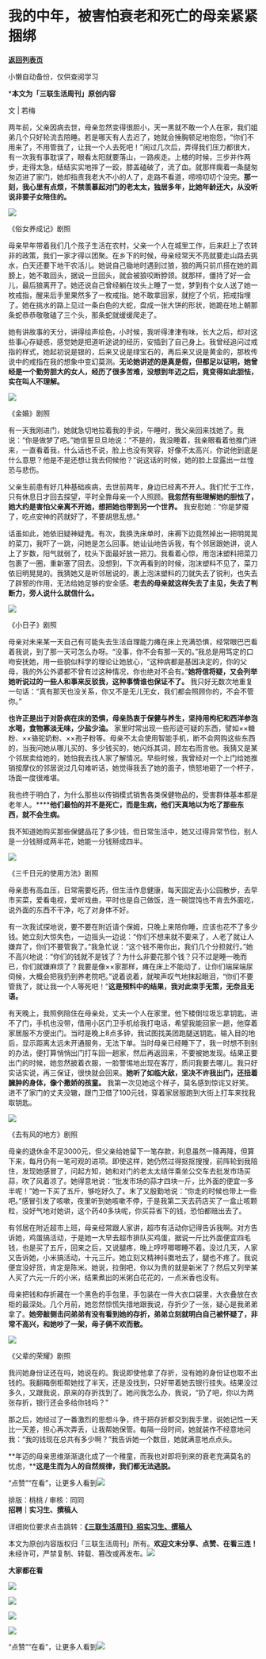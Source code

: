 # 我的中年，被害怕衰老和死亡的母亲紧紧捆绑

[**返回列表页**](/gzh/三联生活周刊)

小懒自动备份，仅供查阅学习

***本文为「三联生活周刊」原创内容**

文 | 若梅

两年前，父亲因病去世，母亲忽然变得很胆小，天一黑就不敢一个人在家，我们姐弟几个只好轮流去陪睡。若是哪天有人去迟了，她就会捶胸顿足地抱怨，“你们不用来了，不用管我了，让我一个人去死吧！”闹过几次后，弄得我们压力都很大，有一次我有事耽误了，眼看太阳就要落山，一路疾走。上楼的时候，三步并作两步，走得太急，结结实实地摔了一跤，膝盖磕破了，流了血。就那样瘸着一条腿匆匆迈进了家门，她却指责我老大不小的人了，走路不看道，唠唠叨叨个没完。**那一刻，我心里有点烦，不禁羡慕起对门的老太太，独居多年，比她年龄还大，从没听说非要子女陪住的。**

![](https://mmbiz.qpic.cn/sz_mmbiz_jpg/mscgUN7TcTKiciaDEpNXyGvHe2iaoVbTGf7ZTicBB85aAQ6yvIZJpyO3GRiaiaIKkaibtRCNcJmNBniaFqkVhaicTTlftNA/640?wx_fmt=jpeg&from;=appmsg)

《俗女养成记》剧照

母亲早年带着我们几个孩子生活在农村，父亲一个人在城里工作，后来赶上了农转非的政策，我们一家才得以团聚。在乡下的时候，母亲经常天不亮就要走山路去挑水，白天还要下地干农活儿。她说自己锄地时遇到过狼，狼的两只前爪搭在她的肩膀上，她不敢回头，据说一旦回头，就会被狼咬断脖颈。就那样，僵持了好一会儿，最后狼离开了。她还说自己曾经躺在坟头上睡了一觉，梦到有个女人送了她一枚戒指，醒来后手里果然多了一枚戒指。她不敢拿回家，就挖了个坑，把戒指埋了。她在挑水的路上见过一条白色的大蛇，盘成一张大饼的形状，她跪在地上朝那条蛇恭恭敬敬磕了三个头，那条蛇就缓缓爬走了。

她有讲故事的天分，讲得绘声绘色，小时候，我听得津津有味，长大之后，却对这些事心存疑惑，感觉她是把道听途说的经历，安插到了自己身上。我曾经追问过戒指的样式，她起初说是银的，后来又说是绿宝石的，再后来又说是黄金的，那枚传说中的戒指在我的想象中变幻莫测。**无论她讲述的是真是假，但都足以证明，她曾经是一个勤劳胆大的女人，经历了很多苦难，没想到年迈之后，竟变得如此胆怯，实在叫人不理解。**

![](https://mmbiz.qpic.cn/sz_mmbiz_jpg/mscgUN7TcTKiciaDEpNXyGvHe2iaoVbTGf7ib1Q1LRSJ6ibZZTyicQtSf6RcgsyVzV8Z3h0JGTrHmpvLhpckqNq7hACQ/640?wx_fmt=jpeg&from;=appmsg)

《金婚》剧照

有一天我刚进门，她就急切地拉着我的手说，午睡时，我父亲回来找她了。我说：“你是做梦了吧。”她信誓旦旦地说：“不是的，我没睡着，我亲眼看着他推门进来，一直看着我，什么话也不说，脸上也没有笑容，好像不太高兴，你说他到底是什么意思？他是不是还想让我去伺候他？”说这话的时候，她的脸上显露出一丝惶恐与悲伤。

父亲生前患有好几种基础疾病，去世前两年，身边已经离不开人。我们忙于工作，只有休息日才回去探望，平时全靠母亲一个人照顾。**我忽然有些理解她的胆怯了，她大约是害怕父亲离不开她，想把她也带到另一个世界。**
我安慰她：“你是梦魇了，吃点安神的药就好了，不要胡思乱想。”

话虽如此，她依旧疑神疑鬼。有次，我换洗床单时，床褥下边竟然掉出一把明晃晃的菜刀，我吓了一跳，问她是怎么回事。她讪讪地告诉我，有个邻居跟她讲，说人上了岁数，阳气就弱了，枕头下面最好放一把刀。我看着心惊，用泡沫塑料把菜刀包裹了一圈，重新塞了回去。没想到，下次再看到的时候，泡沫塑料不见了，菜刀依旧明晃晃的。我猜她又是听邻居说的，裹上泡沫塑料的刀就失去了锐利，也失去了辟邪的作用，无法给她足够的安全感。**老去的母亲就这样失去了主见，失去了判断力，旁人说什么就信什么。**

![](https://mmbiz.qpic.cn/sz_mmbiz_jpg/mscgUN7TcTKiciaDEpNXyGvHe2iaoVbTGf70IdGzl5yiaOV69wnJtfFkI7mcwffulHVRncNicNaacJG3CxibiaIJ0dEXQ/640?wx_fmt=jpeg&from;=appmsg)

《小日子》剧照

母亲对未来某一天自己有可能失去生活自理能力瘫在床上充满恐惧，经常眼巴巴看着我说，到了那一天可怎么办呀。“没事，你不会有那一天的。”我总是用笃定的口吻安抚她，用一些貌似科学的理论让她放心，“这种病都是基因决定的，你的父母，我的外公外婆都不曾有过这种情况，你也绝对不会有。”**她将信将疑，又会列举她听说过的一些人和事来反驳我，这种事情谁也保证不了。**
我只好无数次地重复一句话：“真有那天也没关系，你又不是无儿无女，我们都会照顾你的，不会不管你。”

**也许正是出于对卧病在床的恐惧，母亲热衷于保健与养生，坚持用枸杞和西洋参泡水喝，食物寡淡无味，少盐少油。**
家里时常出现一些形迹可疑的东西，譬如××糖粉、××骆驼奶粉、××孢子粉等。母亲不太会使用智能手机，断不会网购这些东西的，当我问她从哪儿买的、多少钱买的，她闪烁其词，顾左右而言他。我猜又是某个邻居卖给她的，她怕我去找人家了解情况。早些时候，我曾经对一个上门给她推销按摩仪的邻居说过几句难听话，她觉得我丢了她的面子，愤怒地砸了一个杯子，场面一度很难堪。

我也终于明白了，为什么那些以传销模式销售各类保健物品的，受害群体基本都是老年人。******他们最怕的并不是死亡，而是生病，他们天真地以为吃了那些东西，就不会生病。**

我不知道她购买那些保健品花了多少钱，但日常生活中，她又过得异常节俭，别人是一分钱掰成两半花，她能一分钱掰成四半。

![](https://mmbiz.qpic.cn/sz_mmbiz_jpg/mscgUN7TcTKiciaDEpNXyGvHe2iaoVbTGf7zZAJZU21fQuZuIBM8hSVEic3KpEmrNZdeHCic3dib9R6yrMYh9OPhxUaw/640?wx_fmt=jpeg&from;=appmsg)

《三千日元的使用方法》剧照

母亲患有高血压，日常需要吃药，但生活作息健康，每天固定去小公园散步，去早市买菜，爱看电视，爱听戏曲，平时也是自己做饭，连一碗馄饨也不肯去外面吃，说外面的东西不干净，吃了对身体不好。

有一次我试探地说，要不要在附近请个保姆，只晚上来陪你睡，应该也花不了多少钱。她立刻大惊失色，一边摇头一边说：“你们不想来就不要来了，人老了就让人嫌弃了，你们不要管我了。”我急忙说：“这个钱不用你出，我们几个分担就行。”她不高兴地说：“你们的钱就不是钱了？为什么非要花那个钱？只不过是睡一晚而已，你们就嫌麻烦了？我要是像××家那样，瘫在床上不能动了，让你们端屎端尿伺候，大概会把我扔到养老院吧。”说着说着，就唉声叹气地抹起眼泪，“你们不要管我了，就让我一个人等死吧！”**这是预料中的结果，我对此束手无策，无奈且无语。**

有天晚上，我照例陪住在母亲处，丈夫一个人在家里。他下楼倒垃圾忘拿钥匙，进不了门，手机也没带，借用小区门卫手机给我打电话，希望我能回家一趟，他穿着家居服不方便出门。当时是晚上8点多钟，我试图找美团跑腿送钥匙，输入目的地后，显示距离太远未开通服务，无法下单。当时母亲已经睡下了，我一时想不到别的办法，便打算悄悄出门打车回一趟家，然后再返回来，不要被她发现。结果正要出门的时候，她忽然披着衣服，一脸警惕地出现在客厅，质问我要去哪儿。我只好实话实说，再三保证，很快就会回来。**她听了如临大敌，坚决不许我出门，还扭着臃肿的身体，像个撒娇的孩童。**
我第一次见她这个样子，莫名感到惊诧又好笑。进不了家门的丈夫没辙，跟门卫借了100元钱，穿着家居服跑到大街上打车来找我取钥匙。

![](https://mmbiz.qpic.cn/sz_mmbiz_jpg/mscgUN7TcTKiciaDEpNXyGvHe2iaoVbTGf7wZ0ficQIG0OtHhlXjTPr6s5kC1l88oqibbhFCLcZpp9LYnzSQGEic6tMg/640?wx_fmt=jpeg&from;=appmsg)

《去有风的地方》剧照

母亲的退休金不足3000元，但父亲给她留下一笔存款，利息虽然一降再降，但算下来，每月仍有一笔可观的进项。即使这样，她仍然过得抠抠搜搜，前阵轮到我陪住，发现她感冒了，问起方知，她和对门的老太太结伴乘坐公交车去批发市场买蒜，吹了风着凉了。她得意地说：“批发市场的蒜才四块一斤，比外面的便宜一多半呢！”她一下买了五斤，够吃好久了。末了又殷勤地说：“你走的时候也带上一些吧。”感冒引发了咳嗽，夜里听到她咳嗽不停，于是我第二天去药店买了一盒止咳颗粒，没好气地对她讲，这个药40多块呢，你买蒜省下的钱，恐怕都赔出去了。

有邻居在附近超市上班，母亲经常跟人家讲，超市有活动你记得告诉我啊。对方告诉她，鸡蛋搞活动，于是她一大早去超市排队买鸡蛋，据说一斤比外面便宜四毛钱，也是买了五斤，回来之后，又说腿疼，晚上哼哼唧唧睡不着。没过几天，人家又告诉她，小米搞活动，十元三斤。她立刻又精神抖擞地去了，腿也不疼了。我说便宜没好货，肯定是陈米。她说，拉倒吧，你以为贵的就是新米了？然后又列举某人买了六元一斤的小米，结果煮出的米粥白花花的，一点米香也没有。

母亲把钱和存折藏在一个黑色的手包里，手包装在一件大衣口袋里，大衣叠放在衣柜的最深处。几个月前，她忽然惊慌失措地跟我说，存折少了一张，疑心是我弟弟拿了。**她旁敲侧击问弟弟有没有看到她的存折，弟弟立刻就明白自己被怀疑了，非常不高兴，和她吵了一架，母子俩不欢而散。**

![](https://mmbiz.qpic.cn/sz_mmbiz_jpg/mscgUN7TcTKiciaDEpNXyGvHe2iaoVbTGf7n2hc9pS4TAGbf3EZibuC7icUt7RPePqQ9Rd070xC4GIiaUAsmwREM1p4g/640?wx_fmt=jpeg&from;=appmsg)

《父辈的荣耀》剧照

我问她身份证还在吗，她说在的。我说即使他拿了存折，没有她的身份证也取不出钱的。我翻箱倒柜帮她找了半天，还是没找到，只好带着她去银行挂失。结果没过多久，又跟我说，原来的存折找到了。她问我怎么办，我说，“扔了吧，你以为两张存折，银行还会多给你钱吗？”

那之后，她经过了一番激烈的思想斗争，终于把存折都交到我手里，说她记性一天比一天差，担心再次弄丢，让我帮她保管。每隔一段时间，她就装作不经意地问我：“我的钱现在总共有多少啊？”我告诉她一个数目，她就满意地点点头。

**年迈的母亲思维渐渐退化成了一个稚童，而我也对即将到来的衰老充满莫名的忧虑，****这是生而为人的自然规律，我们都无法逃脱。**

“点赞”“在看”，让更多人看到![](https://mmbiz.qpic.cn/mmbiz_gif/c2Sib3Mp7pON9hkSZwdTibRHNZSMPyiapUCHJwlyoZVBC3SfmPmF0VKjkm3NiaToQloHFJ6icyicqZnqgXp6pSQJt5gg/640?wx_fmt=gif&from;=appmsg&wxfrom;=5&wx;_lazy=1&tp;=wxpic)  
  
  
  
  
  
排版：桃桃 / 审核：同同  
**招聘｜实习生、撰稿人**  

详细岗位要求点击跳转：[**《三联生活周刊》招实习生、撰稿人**](http://mp.weixin.qq.com/s?__biz=MTc5MTU3NTYyMQ==&mid=2651136871&idx=3&sn=f1c0777fe9d31881e5dfca68ebc2937f&chksm=5907324d6e70bb5b3546dfe1c7b31b5fe05664bebbf36356ba9a1a352e0678444cad62875ad4&scene=21#wechat_redirect)

本文为原创内容版权归「三联生活周刊」所有。**欢迎文末分享、点赞、在看三连！**
未经许可，严禁复制、转载、篡改或再发布。![](https://mmbiz.qpic.cn/sz_mmbiz_png/Gg7Qtoh7Aic9ZTmAdCc80b4nD7xicgPt863QWU7oNswDx19XrjfTtSl8QwatY2EEZGuNd1WRRiapDZjcDhTnNYmBg/640?wx_fmt=other&wxfrom;=5&wx;_lazy=1&wx;_co=1&retryload;=1&tp;=webp)

**大家都在看**

[![](https://mmbiz.qpic.cn/mmbiz_jpg/c2Sib3Mp7pOO3xPxIedttEV70o9vfc75x8KhcjZblL7XK1Mg65poHbib0r5rUZXrksFL6IsFibykG6sKlmfIb72jg/640?wx_fmt=jpeg&from;=appmsg&wxfrom;=5&wx;_lazy=1&wx;_co=1&tp;=wxpic)](http://mp.weixin.qq.com/s?__biz=MTc5MTU3NTYyMQ==&mid=2651466051&idx=1&sn=5e1c1f01e24ee155c8d51ca046f313fc&chksm=590838696e7fb17f6a12755682ed64beed18fa2f5d1e80dcdedada0f99d7e12093fa55e5eecf&scene=21#wechat_redirect)

[![](https://mmbiz.qpic.cn/mmbiz_jpg/c2Sib3Mp7pOM9V4VrdD2gjAeFPrHnA9nWybAyzHsopz9G7aP6TBuNxkLibWYHeuNvkhJyTxia4lE3d4Jx42Ye6spw/640?wx_fmt=jpeg)](https://mp.weixin.qq.com/s?__biz=MTc5MTU3NTYyMQ==&mid=2651476677&idx=1&sn=40a32bdd17d724bc548f55d97b6af305&scene=21#wechat_redirect)

  

![](https://mmbiz.qpic.cn/sz_mmbiz_png/Gg7Qtoh7Aic9ZTmAdCc80b4nD7xicgPt86k1kgpU51hWCHjV92ryhVW35PLCvLhxLw9XDhXjgeDyZhHSx5EbRcfg/640?wx_fmt=other&wxfrom;=5&wx;_lazy=1&wx;_co=1&retryload;=2&tp;=webp)

  
[![](https://mmbiz.qpic.cn/mmbiz_jpg/c2Sib3Mp7pONuwrdetOsWUZLdDE1J39mLibBBe0vPzCKS1topq8p9JgG9O86KDCNS3SZl7Paa1d80gvHIBg9C0cw/640?wx_fmt=jpeg&from;=appmsg&wxfrom;=5&wx;_lazy=1&wx;_co=1&tp;=wxpic)]()  
  
“点赞”“在看”，让更多人看到![](https://mmbiz.qpic.cn/mmbiz_gif/c2Sib3Mp7pON9hkSZwdTibRHNZSMPyiapUCHJwlyoZVBC3SfmPmF0VKjkm3NiaToQloHFJ6icyicqZnqgXp6pSQJt5gg/640?wx_fmt=gif&from;=appmsg&wxfrom;=5&wx;_lazy=1&tp;=wxpic)

